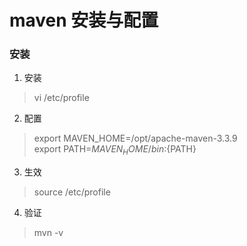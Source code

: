 # maven 安装与配置



### 安装

1. 安装
>vi /etc/profile

2. 配置
>export MAVEN_HOME=/opt/apache-maven-3.3.9	
export PATH=${MAVEN_HOME}/bin:${PATH}

3. 生效		
>source /etc/profile

4. 验证		
>mvn -v